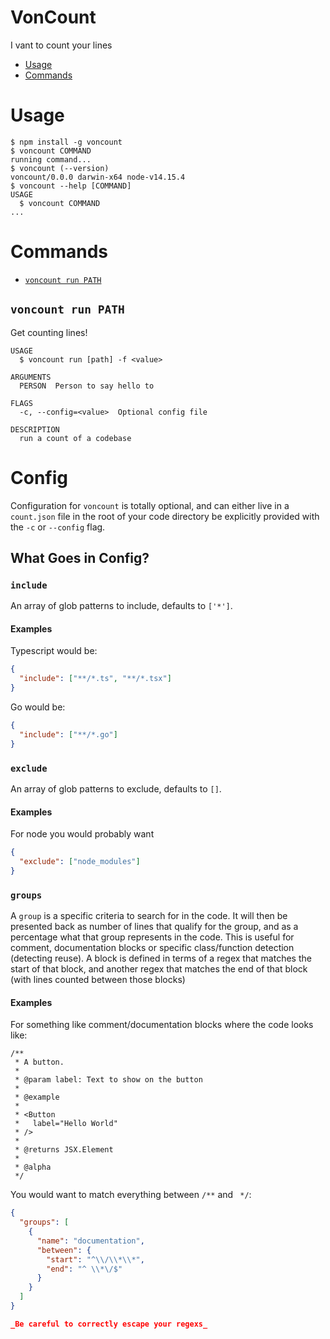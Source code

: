 # VonCount

I vant to count your lines

<!-- toc -->

- [Usage](#usage)
- [Commands](#commands)
<!-- tocstop -->

# Usage

<!-- usage -->

```sh-session
$ npm install -g voncount
$ voncount COMMAND
running command...
$ voncount (--version)
voncount/0.0.0 darwin-x64 node-v14.15.4
$ voncount --help [COMMAND]
USAGE
  $ voncount COMMAND
...
```

<!-- usagestop -->

# Commands

<!-- commands -->

- [`voncount run PATH`](#voncount-run-path)

## `voncount run PATH`

Get counting lines!

```
USAGE
  $ voncount run [path] -f <value>

ARGUMENTS
  PERSON  Person to say hello to

FLAGS
  -c, --config=<value>  Optional config file

DESCRIPTION
  run a count of a codebase

```

# Config

Configuration for `voncount` is totally optional, and can either live in a `count.json` file in the root of your code directory be explicitly provided with the `-c` or `--config` flag.

## What Goes in Config?

### `include`

An array of glob patterns to include, defaults to `['*']`.

#### Examples

Typescript would be:

```json
{
  "include": ["**/*.ts", "**/*.tsx"]
}
```

Go would be:

```json
{
  "include": ["**/*.go"]
}
```

### `exclude`

An array of glob patterns to exclude, defaults to `[]`.

#### Examples

For node you would probably want

```json
{
  "exclude": ["node_modules"]
}
```

### `groups`

A `group` is a specific criteria to search for in the code. It will then be presented back as number of lines that qualify for the group, and as a percentage what that group represents in the code. This is useful for comment, documentation blocks or specific class/function detection (detecting reuse). A block is defined in terms of a regex that matches the start of that block, and another regex that matches the end of that block (with lines counted between those blocks)

#### Examples

For something like comment/documentation blocks where the code looks like:

```tsx
/**
 * A button.
 *
 * @param label: Text to show on the button
 *
 * @example
 *
 * <Button
 *   label="Hello World"
 * />
 *
 * @returns JSX.Element
 *
 * @alpha
 */
```

You would want to match everything between `/**` and ` */`:

```json
{
  "groups": [
    {
      "name": "documentation",
      "between": {
        "start": "^\\/\\*\\*",
        "end": "^ \\*\/$"
      }
    }
  ]
}

_Be careful to correctly escape your regexs_
```
